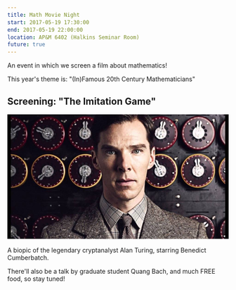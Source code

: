 ```yaml
---
title: Math Movie Night
start: 2017-05-19 17:30:00
end: 2017-05-19 22:00:00
location: AP&M 6402 (Halkins Seminar Room)
future: true
---
```


An event in which we screen a film about mathematics! 

This year's theme is: "(In)Famous 20th Century Mathematicians"

## Screening: "The Imitation Game"

![](/static/sp17/Turing_Movie_Night.png)

A biopic of the legendary cryptanalyst Alan Turing, starring Benedict Cumberbatch. 

There'll also be a talk by graduate student Quang Bach, and much FREE food, so stay tuned!

